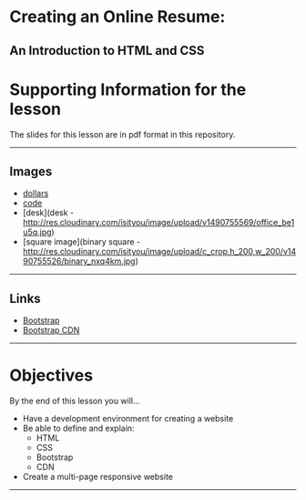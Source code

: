 # Creating an Online Resume:
## An Introduction to HTML and CSS

# Supporting Information for the lesson
The slides for this lesson are in pdf format in this repository. 

---

## Images
- [dollars](http://res.cloudinary.com/isityou/image/upload/c_scale,w_600/v1490763166/american_umeq4s.jpg)
- [code](http://res.cloudinary.com/isityou/image/upload/v1490755526/computer_evlezx.jpg)
- [desk](desk - http://res.cloudinary.com/isityou/image/upload/v1490755569/office_be1u5q.jpg)
- [square image](binary square - http://res.cloudinary.com/isityou/image/upload/c_crop,h_200,w_200/v1490755526/binary_nxq4km.jpg)

---

## Links
- [Bootstrap](http://getbootstrap.com/css/)
- [Bootstrap CDN](https://maxcdn.bootstrapcdn.com/bootstrap/3.3.7/css/bootstrap.min.css)

---

# Objectives

By the end of this lesson you will...

* Have a development environment for creating a website
* Be able to define and explain:
  - HTML
  - CSS
  - Bootstrap
  - CDN
* Create a multi-page responsive website

---
